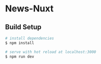 # News-Nuxt

## Build Setup

```bash
# install dependencies
$ npm install

# serve with hot reload at localhost:3000
$ npm run dev
